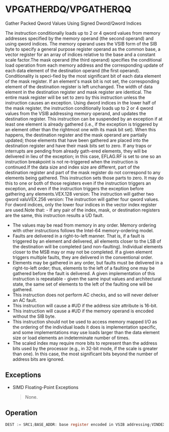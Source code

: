 # VPGATHERDQ/VPGATHERQQ

Gather Packed Qword Values Using Signed Dword/Qword Indices

The instruction conditionally loads up to 2 or 4 qword values from memory addresses specified by the memory operand (the second operand) and using qword indices.
The memory operand uses the VSIB form of the SIB byte to specify a general purpose register operand as the common base, a vector register for an array of indices relative to the base and a constant scale factor.The mask operand (the third operand) specifies the conditional load operation from each memory address and the corresponding update of each data element of the destination operand (the first operand).
Conditionality is speci-fied by the most significant bit of each data element of the mask register.
If an element's mask bit is not set, the corresponding element of the destination register is left unchanged.
The width of data element in the destination register and mask register are identical.
The entire mask register will be set to zero by this instruction unless the instruction causes an exception.
Using dword indices in the lower half of the mask register, the instruction conditionally loads up to 2 or 4 qword values from the VSIB addressing memory operand, and updates the destination register.
This instruction can be suspended by an exception if at least one element is already gathered (i.e., if the exception is triggered by an element other than the rightmost one with its mask bit set).
When this happens, the destination register and the mask operand are partially updated; those elements that have been gathered are placed into the destination register and have their mask bits set to zero.
If any traps or interrupts are pending from already gath-ered elements, they will be delivered in lieu of the exception; in this case, EFLAG.RF is set to one so an instruction breakpoint is not re-triggered when the instruction is continued.If the data size and index size are different, part of the destination register and part of the mask register do not correspond to any elements being gathered.
This instruction sets those parts to zero.
It may do this to one or both of those registers even if the instruction triggers an exception, and even if the instruction triggers the exception before gathering any elements.VEX.128 version: The instruction will gather two qword valuVEX.256 version: The instruction will gather four qword values.
For dword indices, only the lower four indices in the vector index register are used.Note that: - If any pair of the index, mask, or destination registers are the same, this instruction results a UD fault.
- The values may be read from memory in any order.
Memory ordering with other instructions follows the Intel-64 memory-ordering model.
- Faults are delivered in a right-to-left manner.
That is, if a fault is triggered by an element and delivered, all elements closer to the LSB of the destination will be completed (and non-faulting).
Individual elements closer to the MSB may or may not be completed.
If a given element triggers multiple faults, they are delivered in the conventional order.
- Elements may be gathered in any order, but faults must be delivered in a right-to-left order; thus, elements to the left of a faulting one may be gathered before the fault is delivered.
A given implementation of this instruction is repeatable - given the same input values and architectural state, the same set of elements to the left of the faulting one will be gathered.
- This instruction does not perform AC checks, and so will never deliver an AC fault.
- This instruction will cause a #UD if the address size attribute is 16-bit.
- This instruction will cause a #UD if the memory operand is encoded without the SIB byte.
- This instruction should not be used to access memory mapped I/O as the ordering of the individual loads it does is implementation specific, and some implementations may use loads larger than the data element size or load elements an indeterminate number of times.
- The scaled index may require more bits to represent than the address bits used by the processor (e.g., in 32-bit mode, if the scale is greater than one).
In this case, the most significant bits beyond the number of address bits are ignored.

## Exceptions

- SIMD Floating-Point Exceptions
  > None.

## Operation

```C
DEST := SRC1;BASE_ADDR: base register encoded in VSIB addressing;VINDEX: the vector index register encoded by VSIB addressing;SCALE: scale factor encoded by SIB:[7:6];DISP: optional 1, 4 byte displacement;MASK := SRC3;VPGATHERDQ (VEX.128 version)MASK[MAXVL-1:128] := 0;FOR j := 0 to 1i := j * 64;IF MASK[63+i] THENMASK[i +63:i] := FFFFFFFF_FFFFFFFFH; // extend from most significant bitELSEMASK[i +63:i] := 0;FI;ENDFORFOR j := 0 to 1k := j * 32;i := j * 64;DATA_ADDR := BASE_ADDR + (SignExtend(VINDEX[k+31:k])*SCALE + DISP);IF MASK[63+i] THENDEST[i +63:i] := FETCH_64BITS(DATA_ADDR); // a fault exits the instructionFI;MASK[i +63:i] := 0;VPGATHERQQ (VEX.128 version)MASK[MAXVL-1:128] := 0;FOR j := 0 to 1i := j * 64;IF MASK[63+i] THENMASK[i +63:i] := FFFFFFFF_FFFFFFFFH; // extend from most significant bitELSEMASK[i +63:i] := 0;FI;ENDFORFOR j := 0 to 1 i := j * 64;DATA_ADDR := BASE_ADDR + (SignExtend(VINDEX1[i+63:i])*SCALE + DISP);IF MASK[63+i] THENDEST[i +63:i] := FETCH_64BITS(DATA_ADDR); // a fault exits the instructionFI;MASK[i +63:i] := 0;ENDFORDEST[MAXVL-1:128] := 0;VPGATHERQQ (VEX.256 version)MASK[MAXVL-1:256] := 0;FOR j := 0 to 3i := j * 64;IF MASK[63+i] THENMASK[i +63:i] := FFFFFFFF_FFFFFFFFH; // extend from most significant bitELSEMASK[i +63:i] := 0;FI;ENDFORFOR j := 0 to 3i := j * 64;DATA_ADDR := BASE_ADDR + (SignExtend(VINDEX1[i+63:i])*SCALE + DISP);IF MASK[63+i] THENDEST[i +63:i] := FETCH_64BITS(DATA_ADDR); // a fault exits the instructionFI;MASK[i +63:i] := 0;ENDFORDEST[MAXVL-1:256] := 0;VPGATHERDQ (VEX.256 version)MASK[MAXVL-1:256] := 0;FOR j := 0 to 3i := j * 64;IF MASK[63+i] THENMASK[i +63:i] := FFFFFFFF_FFFFFFFFH; // extend from most significant bitELSEMASK[i +63:i] := 0;FI;ENDFORFOR j := 0 to 3k := j * 32;i := j * 64;IF MASK[63+i] THENDEST[i +63:i] := FETCH_64BITS(DATA_ADDR); // a fault exits the instructionFI;MASK[i +63:i] := 0;ENDFORDEST[MAXVL-1:256] := 0;Intel C/C++ Compiler Intrinsic EquivalentVPGATHERDQ: __m128i _mm_i32gather_epi64 (__int64 const * base, __m128i index, const int scale);VPGATHERDQ: __m128i _mm_mask_i32gather_epi64 (__m128i src, __int64 const * base, __m128i index, __m128i mask, const int scale);VPGATHERDQ: __m256i _mm256_i32gather_epi64 (__int64 const * base, __m128i index, const int scale);VPGATHERDQ: __m256i _mm256_mask_i32gather_epi64 (__m256i src, __int64 const * base, __m128i index, __m256i mask, const int scale);VPGATHERQQ: __m128i _mm_i64gather_epi64 (__int64 const * base, __m128i index, const int scale);VPGATHERQQ: __m128i _mm_mask_i64gather_epi64 (__m128i src, __int64 const * base, __m128i index, __m128i mask, const int scale);VPGATHERQQ: __m256i _mm256_i64gather_epi64 __(int64 const * base, __m256i index, const int scale);VPGATHERQQ: __m256i _mm256_mask_i64gather_epi64 (__m256i src, __int64 const * base, __m256i index, __m256i mask, const int scale);
```

